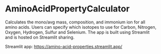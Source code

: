 # AminoAcidPropertyCalculator

Calculates the mono/avg mass, composition, and immonium ion for all amino acids. Users can specify which isotopes to use
for Carbon, Nitrogen, Oxygen, Hydrogen, Sulfur and Selenium. The app is built using Streamlit and is hosted on Streamlit sharing.

Streamlit app: https://amino-acid-properties.streamlit.app/
